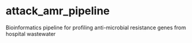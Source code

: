 # attack_amr_pipeline
Bioinformatics pipeline for profiling anti-microbial resistance genes from hospital wastewater
